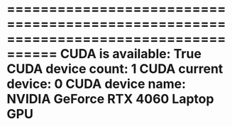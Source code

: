 
====================================================================================
CUDA is available: True
CUDA device count: 1
CUDA current device: 0
CUDA device name: NVIDIA GeForce RTX 4060 Laptop GPU
====================================================================================
